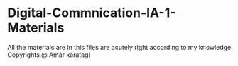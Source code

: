 # Digital-Commnication-IA-1-Materials
All the materials are in this files are acutely right according to my knowledge
Copyrights @ Amar karatagi
